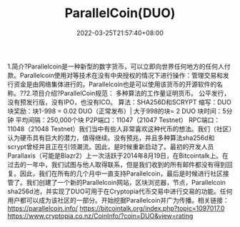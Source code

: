 ﻿---
weight: 
title: "ParallelCoin(DUO)"
description: "Parallelcoin是一种新型的数字货币，可以立即向世界任何地方的任何人付款"
date: 2022-03-25T21:57:40+08:00
lastmod: 2022-03-25T16:45:40+08:00
draft: false
authors: ["Metabd"]
featuredImage: "parallelcoinduo.webp"
link: ""
tags: ["数字代币","ParallelCoin(DUO)"]
categories: ["navigation"]
navigation: ["数字代币"]
lightgallery: true
toc: true
pinned: false
recommend: false
recommend1: false
---
1.简介?Parallelcoin是一种新型的数字货币，可以立即向世界任何地方的任何人付款。Parallelcoin使用对等技术在没有中央授权的情况下进行操作：管理交易和发行资金是由网络集体进行的。Parallelcoin也是可以使用该货币的开源软件的名称。??2.项目介绍?ParallelCoin规范：
多种算法的工作量证明货币。
公平发行，没有预发行版，没有IPO，也没有ICO。
算法：SHA256D和SCRYPT
缩写：DUO
块奖励：块1-998 = 0.02 DUO（正常发布）| 大于998的块= 2 DUO
块时间：5分钟
平均间隔：250,000个块
P2P端口：11047（21047 Testnet）
RPC端口：11048（21048 Testnet）我们当中有些人非常喜欢这种代币的想法。我们（社区）认为硬币具有巨大的潜力，值得继续。没有预兆，并且多种算法sha256d和scrypt曾经并且正在引领潮流。因此，是时候重新启动了。最初的开发人员Parallaxis（可能是Blazr2）上一次活跃于2014年8月19日，在Bitcointalk上。在过去的一年中，我们试图与他人取得联系，但是我们收到的所有邮件都没有得到回复。因此，我们在所有的几个月中一直支持Parallelcoin，最后是时候进行社区接管了。我们创建了一个新的Parallelcoin网站，区块浏览器，节点，Parallelcoin sha256d池，并实现了DUO可用于在Cryptopia代币交易中进行交易的功能。任何用户都可以成为该社区的一部分。开始挖掘Parallelcoin并广为传播。相关链接：https://parallelcoin.info/
https://bitcointalk.org/index.php?topic=1097017.0
https://www.cryptopia.co.nz/CoinInfo/?coin=DUO&view=rating
